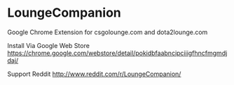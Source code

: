 LoungeCompanion
===============

Google Chrome Extension for csgolounge.com and dota2lounge.com

Install Via Google Web Store
https://chrome.google.com/webstore/detail/pokidbfaabncipciiigfhncfmgmdjdaj/

Support Reddit
http://www.reddit.com/r/LoungeCompanion/
